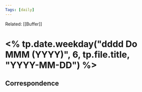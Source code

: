 ```yaml
---
Tags: [daily]
---
```

Related: [[Buffer]]
# <% tp.date.weekday("dddd Do MMM (YYYY)", 6, tp.file.title, "YYYY-MM-DD") %>
## Correspondence